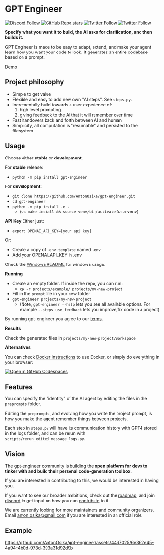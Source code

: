 # GPT Engineer

[![Discord Follow](https://dcbadge.vercel.app/api/server/8tcDQ89Ej2?style=flat)](https://discord.gg/8tcDQ89Ej2)
[![GitHub Repo stars](https://img.shields.io/github/stars/AntonOsika/gpt-engineer?style=social)](https://github.com/AntonOsika/gpt-engineer)
[![Twitter Follow](https://img.shields.io/twitter/follow/antonosika?style=social)](https://twitter.com/AntonOsika)
[![Twitter Follow](https://img.shields.io/twitter/follow/antonosika?style=social)](https://twitter.com/AntonOsika)


**Specify what you want it to build, the AI asks for clarification, and then builds it.**

GPT Engineer is made to be easy to adapt, extend, and make your agent learn how you want your code to look. It generates an entire codebase based on a prompt.

[Demo](https://twitter.com/antonosika/status/1667641038104674306)

## Project philosophy

- Simple to get value
- Flexible and easy to add new own "AI steps". See `steps.py`.
- Incrementally build towards a user experience of:
  1. high level prompting
  2. giving feedback to the AI that it will remember over time
- Fast handovers back and forth between AI and human
- Simplicity, all computation is "resumable" and persisted to the filesystem

## Usage

Choose either **stable** or **development**.

For **stable** release:

- `python -m pip install gpt-engineer`

For **development**:
- `git clone https://github.com/AntonOsika/gpt-engineer.git`
- `cd gpt-engineer`
- `python -m pip install -e .`
  - (or: `make install && source venv/bin/activate` for a venv)

**API Key**
Either just:
- `export OPENAI_API_KEY=[your api key]`

Or:
- Create a copy of `.env.template` named `.env`
- Add your OPENAI_API_KEY in .env

Check the [Windows README](./WINDOWS_README.md) for windows usage.

**Running**

- Create an empty folder. If inside the repo, you can run:
  - `cp -r projects/example/ projects/my-new-project`
- Fill in the `prompt` file in your new folder
- `gpt-engineer projects/my-new-project`
  - (Note, `gpt-engineer --help` lets you see all available options. For example `--steps use_feedback` lets you improve/fix code in a project)

By running gpt-engineer you agree to our [terms](https://github.com/AntonOsika/gpt-engineer/blob/main/TERMS_OF_USE.md).

**Results**

Check the generated files in `projects/my-new-project/workspace`

**Alternatives**

You can check [Docker instructions](docker/README.md) to use Docker, or simply
do everything in your browser:

[![Open in GitHub Codespaces](https://github.com/codespaces/badge.svg)](https://github.com/AntonOsika/gpt-engineer/codespaces)

## Features

You can specify the "identity" of the AI agent by editing the files in the `preprompts` folder.

Editing the `preprompts`, and evolving how you write the project prompt, is how you make the agent remember things between projects.

Each step in `steps.py` will have its communication history with GPT4 stored in the logs folder, and can be rerun with `scripts/rerun_edited_message_logs.py`.

## Vision
The gpt-engineer community is building the **open platform for devs to tinker with and build their personal code-generation toolbox**.

If you are interested in contributing to this, we would be interested in having you.

If you want to see our broader ambitions, check out the [roadmap](https://github.com/AntonOsika/gpt-engineer/blob/main/ROADMAP.md), and join
[discord](https://discord.gg/8tcDQ89Ej2)
to get input on how you can [contribute](.github/CONTRIBUTING.md) to it.

We are currently looking for more maintainers and community organizers. Email anton.osika@gmail.com if you are interested in an official role.


## Example

https://github.com/AntonOsika/gpt-engineer/assets/4467025/6e362e45-4a94-4b0d-973d-393a31d92d9b
